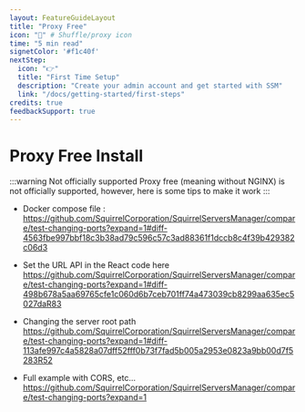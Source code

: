 ```yaml
---
layout: FeatureGuideLayout
title: "Proxy Free"
icon: "🔀" # Shuffle/proxy icon
time: "5 min read"
signetColor: '#f1c40f'
nextStep:
  icon: "👉"
  title: "First Time Setup"
  description: "Create your admin account and get started with SSM"
  link: "/docs/getting-started/first-steps"
credits: true
feedbackSupport: true 
---
```


# Proxy Free Install

:::warning Not officially supported
Proxy free (meaning without NGINX) is not officially supported, however, here is some tips to make it work
:::

- Docker compose file : https://github.com/SquirrelCorporation/SquirrelServersManager/compare/test-changing-ports?expand=1#diff-4563fbe997bbf18c3b38ad79c596c57c3ad88361f1dccb8c4f39b429382c06d3
- Set the URL API in the React code here https://github.com/SquirrelCorporation/SquirrelServersManager/compare/test-changing-ports?expand=1#diff-498b678a5aa69765cfe1c060d6b7ceb701ff74a473039cb8299aa635ec5027daR83
- Changing the server root path https://github.com/SquirrelCorporation/SquirrelServersManager/compare/test-changing-ports?expand=1#diff-113afe997c4a5828a07dff52fff0b73f7fad5b005a2953e0823a9bb00d7f5283R52

- Full example with CORS, etc... https://github.com/SquirrelCorporation/SquirrelServersManager/compare/test-changing-ports?expand=1